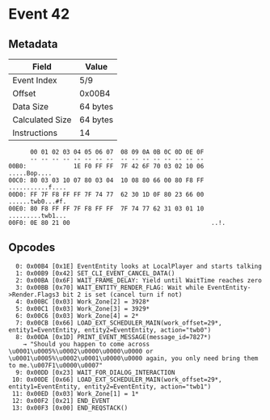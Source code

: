 # Event 42

## Metadata

| Field           | Value    |
|-----------------|----------|
| Event Index     | 5/9      |
| Offset          | 0x00B4   |
| Data Size       | 64 bytes |
| Calculated Size | 64 bytes |
| Instructions    | 14       |

```
      00 01 02 03 04 05 06 07  08 09 0A 0B 0C 0D 0E 0F
      -- -- -- -- -- -- -- --  -- -- -- -- -- -- -- --
00B0:             1E F0 FF FF  7F 42 6F 70 03 02 10 06      .....Bop....
00C0: 80 03 03 10 07 80 03 04  10 08 80 66 00 80 F8 FF  ...........f....
00D0: FF 7F F8 FF FF 7F 74 77  62 30 1D 0F 80 23 66 00  ......twb0...#f.
00E0: 80 F8 FF FF 7F F8 FF FF  7F 74 77 62 31 03 01 10  .........twb1...
00F0: 0E 80 21 00                                       ..!.            
```

## Opcodes

```
  0: 0x00B4 [0x1E] EventEntity looks at LocalPlayer and starts talking
  1: 0x00B9 [0x42] SET_CLI_EVENT_CANCEL_DATA()
  2: 0x00BA [0x6F] WAIT_FRAME_DELAY: Yield until WaitTime reaches zero
  3: 0x00BB [0x70] WAIT_ENTITY_RENDER_FLAG: Wait while EventEntity->Render.Flags3 bit 2 is set (cancel turn if not)
  4: 0x00BC [0x03] Work_Zone[2] = 3928*
  5: 0x00C1 [0x03] Work_Zone[3] = 3929*
  6: 0x00C6 [0x03] Work_Zone[4] = 2*
  7: 0x00CB [0x66] LOAD_EXT_SCHEDULER_MAIN(work_offset=29*, entity1=EventEntity, entity2=EventEntity, action="twb0")
  8: 0x00DA [0x1D] PRINT_EVENT_MESSAGE(message_id=7827*)
    → "Should you happen to come across \u0001\u0005%\u0002\u0000\u0000\u0000 or \u0001\u0005%\u0002\u0001\u0000\u0000 again, you only need bring them to me.\u007F1\u0000\u0007"
  9: 0x00DD [0x23] WAIT_FOR_DIALOG_INTERACTION
 10: 0x00DE [0x66] LOAD_EXT_SCHEDULER_MAIN(work_offset=29*, entity1=EventEntity, entity2=EventEntity, action="twb1")
 11: 0x00ED [0x03] Work_Zone[1] = 1*
 12: 0x00F2 [0x21] END_EVENT
 13: 0x00F3 [0x00] END_REQSTACK()
```

